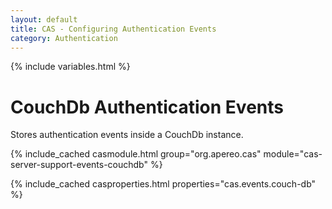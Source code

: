 ```yaml
---
layout: default
title: CAS - Configuring Authentication Events
category: Authentication
---
```

{% include variables.html %}

# CouchDb Authentication Events

Stores authentication events inside a CouchDb instance.

{% include_cached casmodule.html group="org.apereo.cas" module="cas-server-support-events-couchdb" %}

{% include_cached casproperties.html properties="cas.events.couch-db" %}

